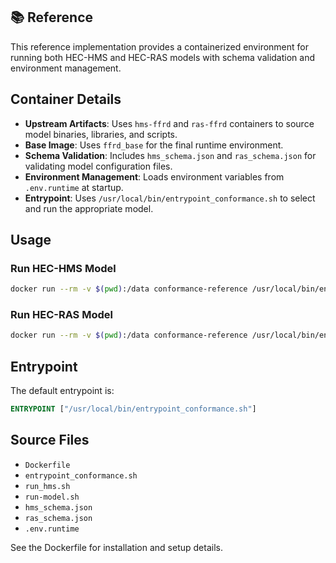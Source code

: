 ## 📚 Reference

This reference implementation provides a containerized environment for running both HEC-HMS and HEC-RAS models with schema validation and environment management.

## Container Details

- **Upstream Artifacts**: Uses `hms-ffrd` and `ras-ffrd` containers to source model binaries, libraries, and scripts.
- **Base Image**: Uses `ffrd_base` for the final runtime environment.
- **Schema Validation**: Includes `hms_schema.json` and `ras_schema.json` for validating model configuration files.
- **Environment Management**: Loads environment variables from `.env.runtime` at startup.
- **Entrypoint**: Uses `/usr/local/bin/entrypoint_conformance.sh` to select and run the appropriate model.

## Usage

### Run HEC-HMS Model

```bash
docker run --rm -v $(pwd):/data conformance-reference /usr/local/bin/entrypoint_conformance.sh --model hms --config /data/hms_config.json
```

### Run HEC-RAS Model

```bash
docker run --rm -v $(pwd):/data conformance-reference /usr/local/bin/entrypoint_conformance.sh --model ras --config /data/ras_config.json
```

## Entrypoint

The default entrypoint is:

```dockerfile
ENTRYPOINT ["/usr/local/bin/entrypoint_conformance.sh"]
```

## Source Files

- `Dockerfile`
- `entrypoint_conformance.sh`
- `run_hms.sh`
- `run-model.sh`
- `hms_schema.json`
- `ras_schema.json`
- `.env.runtime`

See the Dockerfile for installation and setup details.
